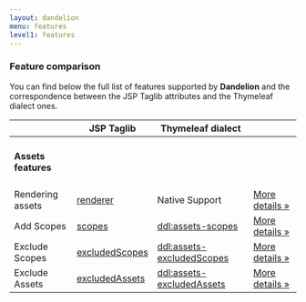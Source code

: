 ```yaml
---
layout: dandelion
menu: features
level1: features
---
```


### Feature comparison

You can find below the full list of features supported by **Dandelion** and the correspondence between the JSP Taglib attributes and the Thymeleaf dialect ones.

<table id="features" class="table table-striped table-condensed table-hover">
  <thead>
    <tr>
      <th></th>
      <th>JSP Taglib</th>
      <th>Thymeleaf dialect</th>
      <th></th>
    </tr>
  </thead>
  <tbody>
    <tr>
      <td><h4>Assets features</h4></td>
      <td colspan="3"></td>
    </tr>
    <tr>
      <td>Rendering assets</td>
      <td><a href="/dandelion/ref/jsp/assets.html#renderer">renderer</a></td>
      <td>Native Support</td>
      <td><a href="/dandelion/features/assets/index.html" class="btn btn-mini btn-info">More details »</a></td>
    </tr>
    <tr>
      <td>Add Scopes</td>
      <td><a href="/dandelion/ref/jsp/assets.html#scopes">scopes</a></td>
      <td><a href="/dandelion/ref/thymeleaf/assets.html#ddl:assets-scopes">ddl:assets-scopes</a></td>
      <td><a href="/dandelion/features/assets/index.html" class="btn btn-mini btn-info">More details »</a></td>
    </tr>
    <tr>
      <td>Exclude Scopes</td>
      <td><a href="/dandelion/ref/jsp/assets.html#excludedScopes">excludedScopes</a></td>
      <td><a href="/dandelion/ref/thymeleaf/assets.html#ddl:assets-excludedScopes">ddl:assets-excludedScopes</a></td>
      <td><a href="/dandelion/features/assets/index.html" class="btn btn-mini btn-info">More details »</a></td>
    </tr>
    <tr>
      <td>Exclude Assets</td>
      <td><a href="/dandelion/ref/jsp/assets.html#excludedAssets">excludedAssets</a></td>
      <td><a href="/dandelion/ref/thymeleaf/assets.html#ddl:assets-excludedAssets">ddl:assets-excludedAssets</a></td>
      <td><a href="/dandelion/features/assets/index.html" class="btn btn-mini btn-info">More details »</a></td>
    </tr>
  </tbody>
</table>

